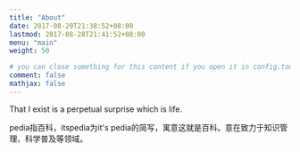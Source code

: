 ```yaml
---
title: "About"
date: 2017-08-20T21:38:52+08:00
lastmod: 2017-08-28T21:41:52+08:00
menu: "main"
weight: 50

# you can close something for this content if you open it in config.toml.
comment: false
mathjax: false
---
```


That I exist is a perpetual surprise which is life.

pedia指百科，itspedia为it's pedia的简写，寓意这就是百科。意在致力于知识管理、科学普及等领域。

